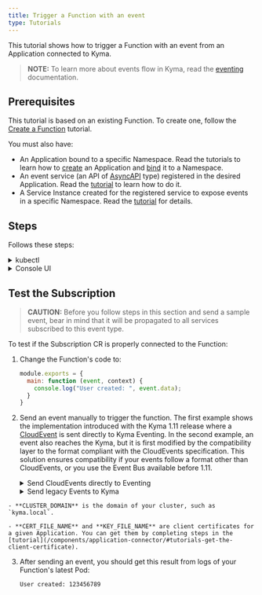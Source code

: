 ```yaml
---
title: Trigger a Function with an event
type: Tutorials
---
```


This tutorial shows how to trigger a Function with an event from an Application connected to Kyma.

> **NOTE:** To learn more about events flow in Kyma, read the [eventing](/components/eventing) documentation.

## Prerequisites

This tutorial is based on an existing Function. To create one, follow the [Create a Function](#tutorials-create-a-function) tutorial.

You must also have:

- An Application bound to a specific Namespace. Read the tutorials to learn how to [create](/components/application-connector#tutorials-create-a-new-application) an Application and [bind](/components/application-connector#tutorials-bind-an-application-to-a-namespace) it to a Namespace.
- An event service (an API of [AsyncAPI](https://www.asyncapi.com/) type) registered in the desired Application. Read the [tutorial](/components/application-connector#tutorials-register-a-service) to learn how to do it.
- A Service Instance created for the registered service to expose events in a specific Namespace. Read the [tutorial](/components/application-connector#tutorials-bind-a-service-to-a-namespace) for details.

## Steps

Follows these steps:

<div tabs name="steps" group="subscription-function">
  <details>
  <summary label="kubectl">
  kubectl
  </summary>

1. Export these variables:

    ```bash
    export NAME={FUNCTION_NAME}
    export NAMESPACE={FUNCTION_NAMESPACE}
    export APP_NAME={APPLICATION_NAME}
    export EVENT_VERSION={EVENT_TYPE_VERSION}
    export EVENT_TYPE={EVENT_TYPE_NAME}
    ```

    > **NOTE:** Function takes the name from the Function CR name. The Subscription CR can have a different name but for the purpose of this tutorial, all related resources share a common name defined under the **NAME** variable.

These variables refer to the following:

- **APP_NAME** is the name of the Application CR which is the source of the events.
- **EVENT_VERSION** points to the specific event version type, such as `v1`.
- **EVENT_TYPE** points to the event type to which you want to subscribe your Function, such as `user.created`.

2. Create a Subscription CR for your Function to subscribe your Function to a specific event type.

    ```yaml
    cat <<EOF | kubectl apply -f  -
    apiVersion: eventing.kyma-project.io/v1alpha1
    kind: Subscription
    metadata:
      name: $NAME
      namespace: $NAMESPACE
    spec:
      filter:
        filters:
       - eventSource:
           property: source
           type: exact
           value: ""
         eventType:
           property: type
           type: exact
           value: sap.kyma.custom.commerce.order.created.v1
     protocol: ""
     protocolsettings: {}
     sink: http://orders-function.orders-service.svc.cluster.local
    EOF
    ```

    </details>
    <details>
    <summary label="console-ui">
    Console UI
    </summary>

1. From the drop-down list in the top navigation panel, select the Namespace in which your Application exposes events.

2. In the left navigation panel, go to **Workloads** > **Functions** and navigate to your Function.

3. Once in the Function details view, Switch to the **Configuration** tab, and select **Add Event Subscription** in the **Event Subscriptions** section.

4. Select the event type and version that you want to use for your Function and select **Add** to confirm changes.

The message appears on the UI confirming that the Event Subscription was successfully created, and you will see it in the **Event Subscriptions** section in your Function.

  </details>
</div>

## Test the Subscription

> **CAUTION:** Before you follow steps in this section and send a sample event, bear in mind that it will be propagated to all services subscribed to this event type.

To test if the Subscription CR is properly connected to the Function:

1. Change the Function's code to:​

    ```js
    module.exports = {
      main: function (event, context) {
        console.log("User created: ", event.data);
      }
    }
    ```

2.  Send an event manually to trigger the function. The first example shows the implementation introduced with the Kyma 1.11 release where a [CloudEvent](https://github.com/cloudevents/spec/blob/v1.0/spec.md) is sent directly to Kyma Eventing. In the second example, an event also reaches the Kyma, but it is first modified by the compatibility layer to the format compliant with the CloudEvents specification. This solution ensures compatibility if your events follow a format other than CloudEvents, or you use the Event Bus available before 1.11.

    <div tabs name="examples" group="test=subscription">
      <details>
      <summary label="CloudEvents">
      Send CloudEvents directly to Eventing
      </summary>

    ```bash
    curl -v -H "Content-Type: application/cloudevents+json" https://gateway.{CLUSTER_DOMAIN}/{APP_NAME}/events -k --cert {CERT_FILE_NAME} --key {KEY_FILE_NAME} -d \
      '{
        "ce-specversion": "1.0",
        "ce-source": "{APP_NAME}",
        "ce-type": "sap.kyma.custom.$APP_NAME.$EVENT_TYPE.v1",
        "ce-eventtypeversion": "v1",
        "ce-id": "A234-1234-1234",
        "data": "123456789",
        "datacontenttype": "application/json"
      }'
    ```
      </details>
      <details>
      <summary label="Legacy events">
      Send legacy Events to Kyma
      </summary>

    ```bash
    curl -H "Content-Type: application/json" https://gateway.{CLUSTER_DOMAIN}/{APP_NAME}/v1/events -k --cert {CERT_FILE_NAME} --key {KEY_FILE_NAME} -d \
      '{
          "event-type": "{EVENT_TYPE}",
          "event-type-version": "v1",
          "event-time": "2020-04-02T21:37:00Z",
          "data": "123456789"
         }'
    ```

      </details>
  </div>

    - **CLUSTER_DOMAIN** is the domain of your cluster, such as `kyma.local`.

    - **CERT_FILE_NAME** and **KEY_FILE_NAME** are client certificates for a given Application. You can get them by completing steps in the [tutorial](/components/application-connector/#tutorials-get-the-client-certificate).

3. After sending an event, you should get this result from logs of your Function's latest Pod:

    ```text
    User created: 123456789
    ```

